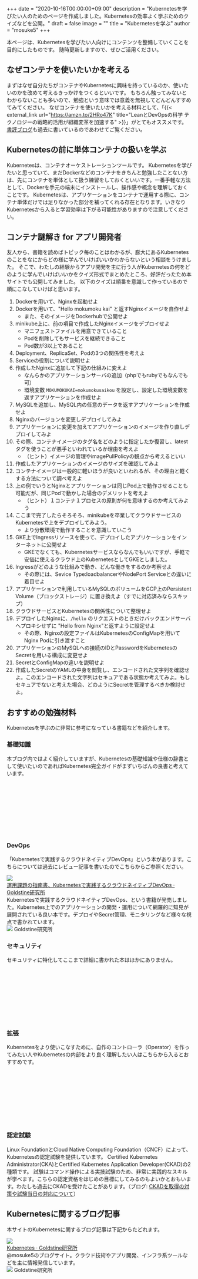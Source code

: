 +++
date = "2020-10-16T00:00:00+09:00"
description = "Kubernetesを学びたい人のためのページを作成しました。Kubernetesの効率よく学ぶためのクイズなどを公開。"
draft = false
image = ""
title = "Kubernetesを学ぶ"
author = "mosuke5"
+++

本ページは、Kubernetesを学びたい人向けにコンテンツを整備していくことを目的にしたものです。
随時更新しますので、ぜひご活用ください。

## なぜコンテナを使いたいかを考える
まずはなぜ自分たちがコンテナやKubernetesに興味を持っているのか、使いたいのかを改めて考えるきっかけをつくるといいです。
もちろん触ってみないとわからないことも多いので、勉強という意味では意義を無視してどんどんすすめてみてください。
なぜコンテナを使いたいかを考える材料として、「{{< external_link url="https://amzn.to/2HRo47K" title="LeanとDevOpsの科学 テクノロジーの戦略的活用が組織変革を加速する" >}}」がとてもオススメです。[書評ブログ](https://blog.mosuke.tech/entry/2019/12/26/the-science-of-lean-software-and-devops/)も過去に書いているのであわせてご覧ください。

## Kubernetesの前に単体コンテナの扱いを学ぶ
Kubernetesは、コンテナオーケストレーションツールです。
Kubernetesを学びたいと思っていて、まだDockerなどのコンテナをきちんと勉強したことない方は、先にコンテナを単体として扱う練習をしておくといいです。一番手軽な方法として、Dockerを手元の端末にインストールし、操作感や概念を理解しておくことです。
Kubernetesは、アプリケーションをコンテナで運用する際に、コンテナ単体だけでは足りなかった部分を補ってくれる存在となります。いきなりKubernetesから入ると学習効率は下がる可能性がありますので注意してください。

## コンテナ謎解き for アプリ開発者
友人から、書籍を読めばトピック毎のことはわかるが、膨大にあるKubernetesのことをなにからどの様に学んでいけばいいかわからないという相談をうけました。
そこで、わたしの経験からアプリ開発を主に行う人がKubernetesの何をどのように学んでいけばいいかをクイズ形式でまとめたところ、好評だったため本サイトでも公開してみました。
以下のクイズは順番を意識して作っているので順にこなしていけばと思います。

1. Dockerを用いて、Nginxを起動せよ
1. Dockerを用いて、"Hello mokumoku kai" と返すNginxイメージを自作せよ
    - また、そのイメージをDockerhubで公開せよ
1. minikube上に、前の項目で作成したNginxイメージをデプロイせよ
    - マニフェストファイルを用意できていること
    - Podを削除してもサービスを継続できること
    - Pod数が3以上であること
1. Deployment、ReplicaSet、Podの3つの関係性を考えよ
1. Serviceの役割について説明せよ
1. 作成したNginxに追加して下記の仕組みに変えよ
    - なんらかのアプリケーションサーバの追加（phpでもrubyでもなんでも可）
    - 環境変数 `MOKUMOKUKAI=mokumokusaikou` を設定し、設定した環境変数を返すアプリケーションを作成せよ
1. MySQLを追加し、MySQL内の任意のデータを返すアプリケーションを作成せよ
1. Nginxのバージョンを変更しデプロイしてみよ
1. アプリケーションに変更を加えてアプリケーションのイメージを作り直しデプロイしてみよ
1. その際、コンテナイメージのタグ名をどのように指定したか復習し、latestタグを使うことが悪手といわれているか理由を考えよ
    - （ヒント）イメージの管理やimagePullPolicyの観点から考えるといい
1. 作成したアプリケーションのイメージのサイズを確認してみよ
1. コンテナイメージは一般的に軽いほうが良いといわれるが、その理由と軽くする方法について調べ考えよ
1. 上の例でいうとNginxとアプリケーションは同じPod上で動作させることも可能だが、同じPodで動かした場合のデメリットを考えよ
    - （ヒント）１コンテナ１プロセスの原則が何を意味するのか考えてみよう
1. ここまで完了したらそろそろ、minikubeを卒業してクラウドサービスのKubernetesで上をデプロイしてみよう。
    - より分散環境で動作することを意識していこう
1. GKE上でIngressリソースを使って、デプロイしたアプリケーションをインターネットに公開せよ
    - GKEでなくても、Kubernetesサービスならなんでもいいですが、手軽で安価に使えるクラウド上のKubernetesとしてGKEとしました。
1. Ingressがどのような仕組みで動き、どんな働きをするのか考察せよ
    - その際には、Sevice Type:loadbalancerやNodePort Serviceとの違いに着目せよ
1. アプリケーションで利用しているMySQLのボリュームをGCP上のPersistent Volume（ブロックストレージ）に置き換えよ（すでに対応済みならスキップ）
1. クラウドサービスとKubernetesの関係性について整理せよ
1. デプロイしたNginxに、`/hello` のリクエストのときだけバックエンドサーバへプロキシせずに "Hello from Nginx"と返すように設定せよ
    - その際、Nginxの設定ファイルはKubernetesのConfigMapを用いてNginx Podに引き渡すこと
1. アプリケーションのMySQLへの接続のIDとPasswordをKubernetesのSecretを用いる構成に変更せよ
1. SecretとConfigMapの違いを説明せよ
1. 作成したSecretのYAMLの中身を閲覧し、エンコードされた文字列を確認せよ。このエンコードされた文字列はセキュアである状態か考えてみよ。もしセキュアでないと考えた場合、どのようにSecretを管理するべきか検討せよ。

## おすすめの勉強材料
Kubernetesを学ぶのに非常に参考になっている書籍などを紹介します。

### 基礎知識
本ブログ内ではよく紹介していますが、Kubernetesの基礎知識や仕様の辞書として使いたいのであればKubernetes完全ガイドがまずいちばんの良書と考えています。

<div class="iframely-embed"><div class="iframely-responsive" style="height: 140px; padding-bottom: 0;"><a href="https://www.amazon.co.jp/Kubernetes%25E5%25AE%258C%25E5%2585%25A8%25E3%2582%25AC%25E3%2582%25A4%25E3%2583%2589-%25E7%25AC%25AC2%25E7%2589%2588-impress-top-gear%25E3%2582%25B7%25E3%2583%25AA%25E3%2583%25BC%25E3%2582%25BA-ebook/dp/B08FZX8PYW" data-iframely-url="//cdn.iframe.ly/xzXY0oj?iframe=card-small"></a></div></div><script async src="//cdn.iframe.ly/embed.js" charset="utf-8"></script>

### DevOps
「Kubernetesで実践するクラウドネイティブDevOps」という本があります。こちらについては過去にレビュー記事を書いたのでこちらからご参照ください。

<div class="belg-link row">
  <div class="belg-left col-md-2 d-none d-md-block">
    <a href="https://blog.mosuke.tech/entry/2020/02/26/cloud-native-devops/" target="_blank">
      <img class="belg-site-image" src="https://blog.mosuke.tech/image/logo.png" />
    </a>
  </div>
  <div class="belg-right col-md-10">
  <div class="belg-title">
      <a href="https://blog.mosuke.tech/entry/2020/02/26/cloud-native-devops/" target="_blank">運用課題の指南書、Kubernetesで実践するクラウドネイティブDevOps · Goldstine研究所</a>
    </div>
    <div class="belg-description">Kubernetesで実践するクラウドネイティブDevOps、という書籍が発売しました。Kubernetes上でのアプリケーションの開発・運用について網羅的に知見が展開されている良い本です。デプロイやSecret管理、モニタリングなど様々な視点で書かれています。</div>
    <div class="belg-site">
      <img src="https://blog.mosuke.tech/image/favicon.ico" class="belg-site-icon">
      <span class="belg-site-name">Goldstine研究所</span>
    </div>
  </div>
</div>

### セキュリティ
セキュリティに特化してここまで詳細に書かれた本はほかにありません。

<div class="iframely-embed"><div class="iframely-responsive" style="height: 140px; padding-bottom: 0;"><a href="https://www.amazon.co.jp/Docker-Kubernetes%25E9%2596%258B%25E7%2599%25BA%25E3%2583%25BB%25E9%2581%258B%25E7%2594%25A8%25E3%2581%25AE%25E3%2581%259F%25E3%2582%2581%25E3%2581%25AE%25E3%2582%25BB%25E3%2582%25AD%25E3%2583%25A5%25E3%2583%25AA%25E3%2583%2586%25E3%2582%25A3%25E5%25AE%259F%25E8%25B7%25B5%25E3%2582%25AC%25E3%2582%25A4%25E3%2583%2589-Compass-Books%25E3%2582%25B7%25E3%2583%25AA%25E3%2583%25BC%25E3%2582%25BA-%25E9%25A0%2588%25E7%2594%25B0/dp/4839970505" data-iframely-url="//cdn.iframe.ly/14dZOCz?iframe=card-small"></a></div></div><script async src="//cdn.iframe.ly/embed.js" charset="utf-8"></script>

### 拡張
Kubernetesをより使いこなすために、自作のコントローラ（Operator）を作ってみたい人やKubernetesの内部をより良く理解したい人はこちらから入るとおすすめです。

<div class="iframely-embed"><div class="iframely-responsive" style="height: 140px; padding-bottom: 0;"><a href="https://www.amazon.co.jp/%25E5%25AE%259F%25E8%25B7%25B5%25E5%2585%25A5%25E9%2596%2580-Kubernetes%25E3%2582%25AB%25E3%2582%25B9%25E3%2582%25BF%25E3%2583%25A0%25E3%2582%25B3%25E3%2583%25B3%25E3%2583%2588%25E3%2583%25AD%25E3%2583%25BC%25E3%2583%25A9%25E3%2583%25BC%25E3%2581%25B8%25E3%2581%25AE%25E9%2581%2593-%25E6%258A%2580%25E8%25A1%2593%25E3%2581%25AE%25E6%25B3%2589%25E3%2582%25B7%25E3%2583%25AA%25E3%2583%25BC%25E3%2582%25BA%25EF%25BC%2588NextPublishing%25EF%25BC%2589-%25E7%25A3%25AF-%25E8%25B3%25A2%25E5%25A4%25A7-ebook/dp/B0851QCR81" data-iframely-url="//cdn.iframe.ly/r2pMc79?iframe=card-small"></a></div></div><script async src="//cdn.iframe.ly/embed.js" charset="utf-8"></script>

### 認定試験
Linux FoundationとCloud Native Computing Foundation（CNCF）によって、Kubernetesの認定試験を提供しています。
Certified Kubernetes Administrator(CKA)とCertified Kubernetes Application Developer(CKAD)の2種類です。
試験はコマンド操作による実技試験のため、非常に実践的なスキルが学べます。こちらの認定資格をはじめの目標にしてみるのもよいかとおもいます。わたしも過去にCKADを受けたことがあります。（ブログ: [CKADを取得の対策や試験当日の対応について](https://blog.mosuke.tech/entry/2019/07/08/ckad/)）

## Kubernetesに関するブログ記事
本サイトのKubernetesに関するブログ記事は下記からたどれます。

<div class="belg-link row">
  <div class="belg-left col-md-2 d-none d-md-block">
    <a href="https://blog.mosuke.tech/categories/kubernetes/" target="_blank">
      <img class="belg-site-image" src="https://blog.mosuke.tech/image/logo.png" />
    </a>
  </div>
  <div class="belg-right col-md-10">
  <div class="belg-title">
      <a href="https://blog.mosuke.tech/categories/kubernetes/" target="_blank">Kubernetes · Goldstine研究所</a>
    </div>
    <div class="belg-description">@mosuke5のブログサイト。クラウド技術やアプリ開発、インフラ系ツールなどを主に情報発信しています。</div>
    <div class="belg-site">
      <img src="https://blog.mosuke.tech/image/favicon.ico" class="belg-site-icon">
      <span class="belg-site-name">Goldstine研究所</span>
    </div>
  </div>
</div>